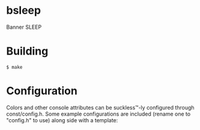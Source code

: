 # bsleep
Banner SLEEP

# Building
	$ make

# Configuration
Colors and other console attributes can be suckless™-ly configured through const/config.h.
Some example configurations are included (rename one to "config.h" to use) along side with a template:
